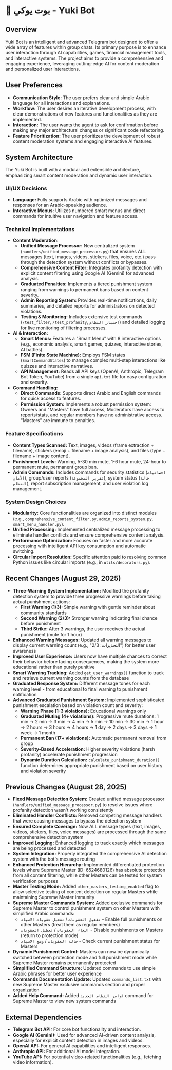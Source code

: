 # 🤖 بوت يوكي - Yuki Bot

## Overview
Yuki Bot is an intelligent and advanced Telegram bot designed to offer a wide array of features within group chats. Its primary purpose is to enhance user interaction through AI capabilities, games, financial management tools, and interactive systems. The project aims to provide a comprehensive and engaging experience, leveraging cutting-edge AI for content moderation and personalized user interactions.

## User Preferences
- **Communication Style:** The user prefers clear and simple Arabic language for all interactions and explanations.
- **Workflow:** The user desires an iterative development process, with clear demonstrations of new features and functionalities as they are implemented.
- **Interaction:** The user wants the agent to ask for confirmation before making any major architectural changes or significant code refactoring.
- **Feature Prioritization:** The user prioritizes the development of robust content moderation systems and engaging interactive AI features.

## System Architecture

The Yuki Bot is built with a modular and extensible architecture, emphasizing smart content moderation and dynamic user interaction.

### UI/UX Decisions
- **Language:** Fully supports Arabic with optimized messages and responses for an Arabic-speaking audience.
- **Interactive Menus:** Utilizes numbered smart menus and direct commands for intuitive user navigation and feature access.

### Technical Implementations
- **Content Moderation:**
    - **Unified Message Processor:** New centralized system (`handlers/unified_message_processor.py`) that ensures ALL messages (text, images, videos, stickers, files, voice, etc.) pass through the detection system without conflicts or bypasses.
    - **Comprehensive Content Filter:** Integrates profanity detection with explicit content filtering using Google AI (Gemini) for advanced analysis.
    - **Graduated Penalties:** Implements a tiered punishment system ranging from warnings to permanent bans based on content severity.
    - **Admin Reporting System:** Provides real-time notifications, daily summaries, and detailed reports for administrators on detected violations.
    - **Testing & Monitoring:** Includes extensive test commands (`/test_filter`, `/test_profanity`, `اختبار النظام`) and detailed logging for live monitoring of filtering processes.
- **AI & Interaction:**
    - **Smart Menus:** Features a "Smart Menu" with 8 interactive options (e.g., economic analysis, smart games, quizzes, interactive stories, AI battles).
    - **FSM (Finite State Machine):** Employs FSM states (`SmartCommandStates`) to manage complex multi-step interactions like quizzes and interactive narratives.
    - **API Management:** Reads all API keys (OpenAI, Anthropic, Telegram Bot Token, YouTube) from a single `api.txt` file for easy configuration and security.
- **Command Handling:**
    - **Direct Commands:** Supports direct Arabic and English commands for quick access to features.
    - **Permission System:** Implements a robust permission system: Owners and "Masters" have full access, Moderators have access to reports/stats, and regular members have no administrative access. "Masters" are immune to penalties.

### Feature Specifications
- **Content Types Scanned:** Text, images, videos (frame extraction + filename), stickers (emoji + filename + image analysis), and files (type + filename + image content).
- **Punishment Levels:** Warning, 5-30 min mute, 1-6 hour mute, 24-hour to permanent mute, permanent group ban.
- **Admin Commands:** Includes commands for security statistics (`احصائيات الأمان`), group/user reports (`تقرير المجموعة`), system status (`حالة النظام`), report subscription management, and user violation log management.

### System Design Choices
- **Modularity:** Core functionalities are organized into distinct modules (e.g., `comprehensive_content_filter.py`, `admin_reports_system.py`, `smart_menu_handler.py`).
- **Unified Processing:** Implemented centralized message processing to eliminate handler conflicts and ensure comprehensive content analysis.
- **Performance Optimization:** Focuses on faster and more accurate processing with intelligent API key consumption and automatic switching.
- **Circular Import Resolution:** Specific attention paid to resolving common Python issues like circular imports (e.g., in `utils/decorators.py`).

## Recent Changes (August 29, 2025)
- **Three-Warning System Implementation:** Modified the profanity detection system to provide three progressive warnings before taking actual punishment actions:
  - **First Warning (1/3):** Simple warning with gentle reminder about community standards
  - **Second Warning (2/3):** Stronger warning indicating final chance before punishment
  - **Third Strike:** After 3 warnings, the user receives the actual punishment (mute for 1 hour)
- **Enhanced Warning Messages:** Updated all warning messages to display current warning count (e.g., "التحذيرات: 2/3") for better user awareness
- **Improved User Experience:** Users now have multiple chances to correct their behavior before facing consequences, making the system more educational rather than purely punitive
- **Smart Warning Tracking:** Added `get_user_warnings()` function to track and retrieve current warning counts from the database
- **Graduated Response System:** Different message tones for each warning level - from educational to final warning to punishment notification
- **Advanced Graduated Punishment System:** Implemented sophisticated punishment escalation based on violation count and severity:
  - **Warning Phase (1-3 violations):** Educational warnings only
  - **Graduated Muting (4+ violations):** Progressive mute durations: 1 min → 2 min → 3 min → 4 min → 5 min → 10 min → 30 min → 1 hour → 2 hours → 3 hours → 4 hours → 1 day → 2 days → 3 days → 1 week → 1 month
  - **Permanent Ban (17+ violations):** Automatic permanent removal from group
  - **Severity-Based Acceleration:** Higher severity violations (harsh profanity) accelerate punishment progression
  - **Dynamic Duration Calculation:** `calculate_punishment_duration()` function determines appropriate punishment based on user history and violation severity

## Previous Changes (August 28, 2025)
- **Fixed Message Detection System:** Created unified message processor (`handlers/unified_message_processor.py`) to resolve issues where profanity detection wasn't working consistently
- **Eliminated Handler Conflicts:** Removed competing message handlers that were causing messages to bypass the detection system
- **Ensured Complete Coverage:** Now ALL message types (text, images, videos, stickers, files, voice messages) are processed through the same comprehensive detection system
- **Improved Logging:** Enhanced logging to track exactly which messages are being processed and detected
- **System Integration:** Properly integrated the comprehensive AI detection system with the bot's message routing
- **Enhanced Protection Hierarchy:** Implemented differentiated protection levels where Supreme Master (ID: 6524680126) has absolute protection from all content filtering, while other Masters can be tested for system verification purposes
- **Master Testing Mode:** Added `other_masters_testing_enabled` flag to allow selective testing of content detection on regular Masters while maintaining Supreme Master immunity
- **Supreme Master Commands System:** Added exclusive commands for Supreme Master to control punishment system on other Masters with simplified Arabic commands:
  - `تفعيل العقوبات` / `تفعيل عقوبات الاسياد` - Enable full punishments on other Masters (treat them as regular members)
  - `الغاء العقوبات` / `تعطيل العقوبات` - Disable punishments on Masters (return to protection mode)
  - `حالة العقوبات` / `وضع الاسياد` - Check current punishment status for Masters
- **Dynamic Punishment Control:** Masters can now be dynamically switched between protection mode and full punishment mode while Supreme Master remains permanently protected
- **Simplified Command Structure:** Updated commands to use simple Arabic phrases for better user experience
- **Commands Documentation Update:** Updated `commands_list.txt` with new Supreme Master exclusive commands section and proper organization
- **Added Help Command:** Added `اوامر النظام الجديد` command for Supreme Master to view new system commands

## External Dependencies
- **Telegram Bot API:** For core bot functionality and interaction.
- **Google AI (Gemini):** Used for advanced AI-driven content analysis, especially for explicit content detection in images and videos.
- **OpenAI API:** For general AI capabilities and intelligent responses.
- **Anthropic API:** For additional AI model integration.
- **YouTube API:** For potential video-related functionalities (e.g., fetching video information).